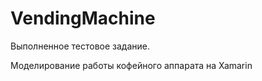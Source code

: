 # VendingMachine

Выполненное тестовое задание.

Моделирование работы кофейного аппарата на Xamarin
